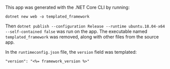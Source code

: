 This app was generated with the .NET Core CLI by running:
```
dotnet new web -o templated_framework
```

Then `dotnet publish --configuration Release --runtime ubuntu.18.04-x64
--self-contained false` was run on the app. The executable named `templated_framework` was
removed, along with other files from the source app.

In the `runtimeconfig.json` file, the `version` field was templated:
```
"version": "<%= framework_version %>"
```
